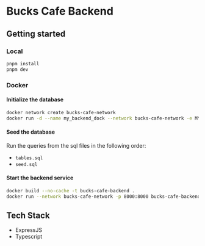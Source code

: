 # Bucks Cafe Backend

## Getting started

### Local

```bash
pnpm install
pnpm dev
```

### Docker

#### Initialize the database

```bash
docker network create bucks-cafe-network
docker run -d --name my_backend_dock --network bucks-cafe-network -e MYSQL_ROOT_PASSWORD=root -p 3306:3306 mysql:latest
```

#### Seed the database

Run the queries from the sql files in the following order:

- `tables.sql`
- `seed.sql`

#### Start the backend service

```bash
docker build --no-cache -t bucks-cafe-backend .
docker run --network bucks-cafe-network -p 8000:8000 bucks-cafe-backend
```

## Tech Stack

- ExpressJS
- Typescript
